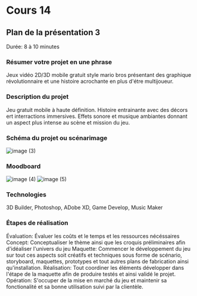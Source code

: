 # Cours 14
## Plan de la présentation 3
Durée: 8 à 10 minutes

### Résumer votre projet en une phrase
Jeux vidéo 2D/3D mobile gratuit style mario bros présentant des graphique révolutionnaire et une histoire acrochante en plus d'étre multijoueur.

### Description du projet 
Jeu gratuit mobile à haute définition.
Histoire entrainante avec des décors ert interractions immersives.
Effets sonore et musique ambiantes donnant un aspect plus intense au scène et mission du jeu.

### Schéma du projet ou scénarimage
![image (3)](https://user-images.githubusercontent.com/89608165/145730668-b7fabf6e-d54e-47e2-9ade-f5a4f328b07b.png)

### Moodboard
![image (4)](https://user-images.githubusercontent.com/89608165/145730703-8620250b-b992-40f2-9142-fd2437c6eee7.png)
![image (5)](https://user-images.githubusercontent.com/89608165/145730710-28585bba-5ce0-4eef-87cc-ba2e025c81b7.png)


### Technologies
3D Builder, Photoshop, ADobe XD, Game Develop, Music Maker 

### Étapes de réalisation
Évaluation: Évaluer les coûts et le temps et les ressources nécéssaires
Concept: Conceptualiser le thème ainsi que les croquis préliminaires afin d'idéaliser l'univers du jeu
Maquette: Commencer le développement du jeu sur tout ces aspects soit créatifs et techniques sous forme de scénario, storyboard, maquettes, prototypes et tout autres plans de fabrication ainsi qu'installation.
Réalisation: Tout coordiner les éléments développer dans l'étape de la maquette afin de produire testés et ainsi validé le projet.
Opération: S'occuper de la mise en marché du jeu et maintenir sa fonctionalité et sa bonne utilisation suivi par la clientèle.
